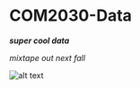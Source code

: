 # COM2030-Data

***__super cool data__***


*mixtape out next fall*

![alt text](http://service.ncddc.noaa.gov/rdn/www/media/interactive-maps/habmap.jpg)
